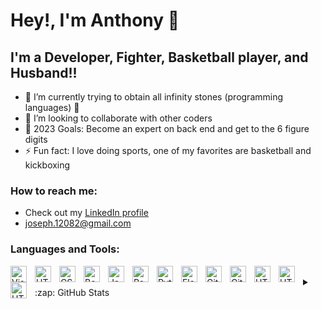 # Hey!, I'm Anthony 👋 

## I'm a Developer, Fighter, Basketball player, and Husband!!

- 🌱 I’m currently trying to obtain all infinity stones (programming languages) 🤣
- 👯 I’m looking to collaborate with other coders
- 🥅 2023 Goals: Become an expert on back end and get to the 6 figure digits
- ⚡ Fun fact: I love doing sports, one of my favorites are basketball and kickboxing

### How to reach me:
- Check out my [LinkedIn profile][profile]
- joseph.12082@gmail.com


### Languages and Tools:

<img align="left" alt="Visual Studio Code" width="26px" src="https://cdn.jsdelivr.net/gh/devicons/devicon/icons/vscode/vscode-original.svg" style="padding-right:10px;" />
<img align="left" alt="HTML5" width="26px" src="https://cdn.jsdelivr.net/gh/devicons/devicon/icons/html5/html5-original.svg" style="padding-right:10px;" />
<img align="left" alt="CSS3" width="26px" src="https://cdn.jsdelivr.net/gh/devicons/devicon/icons/css3/css3-original.svg" style="padding-right:10px;" />
<img align="left" alt="Bootstrap" width="26px" src="https://www.drupal.org/files/styles/grid-3-2x/public/project-images/bootstrap5.jpeg?itok=wkBtyvSM" style="padding-right:10px;" />
<img align="left" alt="JavaScript" width="26px" src="https://cdn.jsdelivr.net/gh/devicons/devicon/icons/javascript/javascript-original.svg" style="padding-right:10px;" />
<img align="left" alt="React" width="26px" src="https://cdn.jsdelivr.net/gh/devicons/devicon/icons/react/react-original.svg" style="padding-right:10px;" />
<img align="left" alt="Python" width="26px" src="https://upload.wikimedia.org/wikipedia/commons/thumb/c/c3/Python-logo-notext.svg/1200px-Python-logo-notext.svg.png" style="padding-right:10px;" />
<img align="left" alt="Flask" width="26px" src="https://miro.medium.com/v2/resize:fit:438/1*0G5zu7CnXdMT9pGbYUTQLQ.png" style="padding-right:10px;" />
<img align="left" alt="Git" width="26px" src="https://cdn.jsdelivr.net/gh/devicons/devicon/icons/git/git-original.svg" style="padding-right:10px;" />
<img align="left" alt="GitHub" width="26px" src="https://user-images.githubusercontent.com/3369400/139447912-e0f43f33-6d9f-45f8-be46-2df5bbc91289.png" style="padding-right:10px;" />
<img align="left" alt="HTML5" width="26px" src="https://1000logos.net/wp-content/uploads/2020/09/Java-Logo.png" style="padding-right:10px;" />
<img align="left" alt="HTML5" width="26px" src="https://repository-images.githubusercontent.com/87012358/0b271d34-874d-4e03-ba36-0c7948bbebac" style="padding-right:10px;" />
<img align="left" alt="HTML5" width="26px" src="[https://1000logos.net/wp-content/uploads/2020/09/Java-Logo.png](https://w7.pngwing.com/pngs/106/519/png-transparent-tailwind-css-hd-logo.png)" style="padding-right:10px;" />




<br />

<details>
  <summary>:zap: GitHub Stats</summary>

  <img align="left" alt="codeSTACKr's GitHub Stats" src="https://github-readme-stats.vercel.app/api?username=phorjax&show_icons=true&hide_border=false&title_color=ff652f&icon_color=FFE400&bg_color=09131B&text_color=ffffff&border_color=0c1a25" />

  [![My GitHub Language Stats](https://github-readme-stats.vercel.app/api/top-langs/?username=phorjax&langs_count=10&theme=codeSTACKr)]()
</details>

[profile]: https://www.linkedin.com/in/anthony-gomez-59b3a723a/


